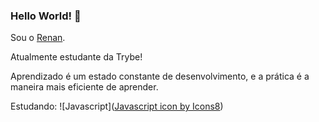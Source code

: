 ### Hello World! 👋 

Sou o [Renan](https://www.linkedin.com/in/renan-moraes-a86805203/).

Atualmente estudante da Trybe!

Aprendizado é um estado constante de desenvolvimento, e a prática é a maneira mais eficiente de aprender.

Estudando: ![Javascript](<a href="https://icons8.com/icon/108784/javascript">Javascript icon by Icons8</a>)





<!--
**renanvamo/renanvamo** is a ✨ _special_ ✨ repository because its `README.md` (this file) appears on your GitHub profile.

Here are some ideas to get you started:

- 🔭 I’m currently working on ...
- 🌱 I’m currently learning ...
- 👯 I’m looking to collaborate on ...
- 🤔 I’m looking for help with ...
- 💬 Ask me about ...
- 📫 How to reach me: ...
- 😄 Pronouns: ...
- ⚡ Fun fact: ...
-->
